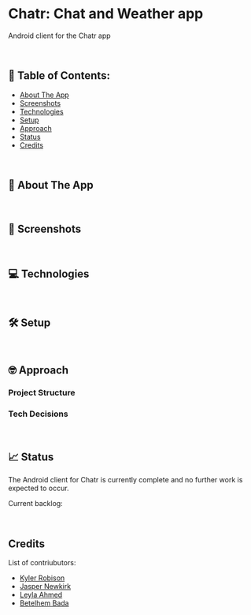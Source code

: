 # Chatr: Chat and Weather app
Android client for the Chatr app

<br>

## 📃 Table of Contents:

- [About The App](#-about-the-app)
- [Screenshots](#-screenshots)
- [Technologies](#-technologies)
- [Setup](#%EF%B8%8F-setup)
- [Approach](#-approach)
- [Status](#-status)
- [Credits](#credits)

<br>

## 📕 About The App

<br>

## 📸 Screenshots


<br>

## 💻 Technologies


<br>

## 🛠️ Setup

<br>

## 🤓 Approach

### Project Structure

### Tech Decisions

<br>

## 📈 Status
The Android client for Chatr is currently complete and no further work is expected to occur.

Current backlog:

<br>

## Credits
List of contriubutors:

- [Kyler Robison](https://github.com/krobison10)
- [Jasper Newkirk](https://github.com/jaspersn)
- [Leyla Ahmed](https://github.com/leylaAhmed)
- [Betelhem Bada](https://github.com/Bettyabera)
